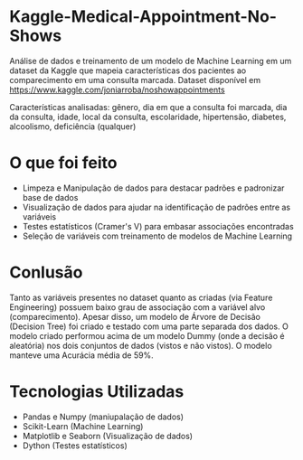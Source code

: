 # Kaggle-Medical-Appointment-No-Shows

Análise de dados e treinamento de um modelo de Machine Learning em um dataset da Kaggle que mapeia características dos pacientes ao comparecimento em uma consulta marcada. Dataset disponível em https://www.kaggle.com/joniarroba/noshowappointments

Características analisadas: gênero, dia em que a consulta foi marcada, dia da consulta, idade, local da consulta, escolaridade, hipertensão, diabetes, alcoolismo, deficiência (qualquer)

# O que foi feito
- Limpeza e Manipulação de dados para destacar padrões e padronizar base de dados
- Visualização de dados para ajudar na identificação de padrões entre as variáveis
- Testes estatísticos (Cramer's V) para embasar associações encontradas
- Seleção de variáveis com treinamento de modelos de Machine Learning

# Conlusão
Tanto as variáveis presentes no dataset quanto as criadas (via Feature Engineering) possuem baixo grau de associação com a variável alvo (comparecimento).
Apesar disso, um modelo de Árvore de Decisão (Decision Tree) foi criado e testado com uma parte separada dos dados.
O modelo criado performou acima de um modelo Dummy (onde a decisão é aleatória) nos dois conjuntos de dados (vistos e não vistos).
O modelo manteve uma Acurácia média de 59%.

# Tecnologias Utilizadas
- Pandas e Numpy (maniupalação de dados)
- Scikit-Learn (Machine Learning)
- Matplotlib e  Seaborn (Visualização de dados)
- Dython (Testes estatísticos)